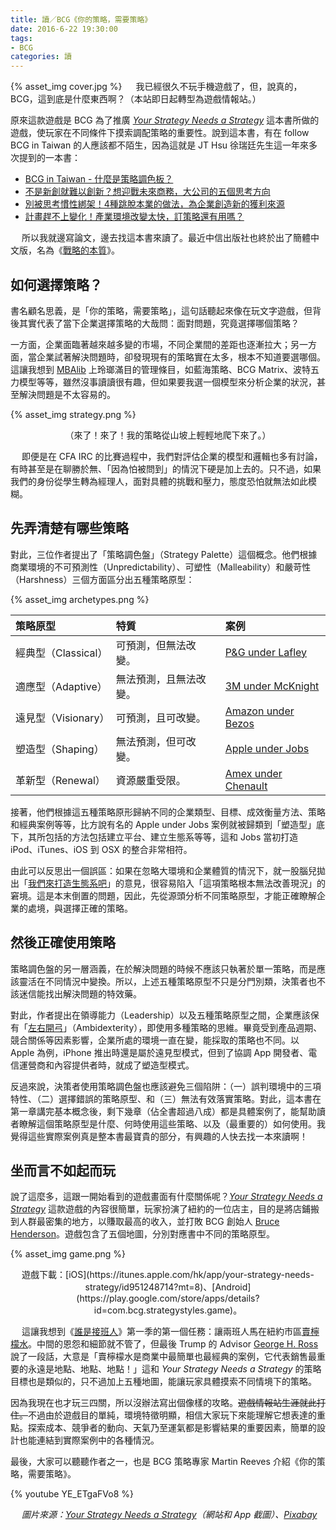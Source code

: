 ```yaml
---
title: 讀／BCG《你的策略，需要策略》
date: 2016-6-22 19:30:00
tags:
- BCG
categories: 讀
---
```

{% asset_img cover.jpg %}
　
我已經很久不玩手機遊戲了，但，說真的，BCG，這到底是什麼東西啊？（本站即日起轉型為遊戲情報站。）<!--more-->

原來這款遊戲是 BCG 為了推廣 [*Your Strategy Needs a Strategy*](https://www.bcgperspectives.com/yourstrategyneedsastrategy) 這本書所做的遊戲，使玩家在不同條件下摸索調配策略的重要性。說到這本書，有在 follow BCG in Taiwan 的人應該都不陌生，因為這就是 JT Hsu 徐瑞廷先生這一年來多次提到的一本書：

* [BCG in Taiwan - 什麼是策略調色板？](https://www.facebook.com/BCGinTaiwan/posts/1061612530576623)
* [不是新創就難以創新？想迎戰未來商務，大公司的五個思考方向](http://www.bnext.com.tw/article/view/id/39402)
* [別被思考慣性綁架！4種跳脫本業的做法，為企業創造新的獲利來源](http://www.managertoday.com.tw/columns/view/52358)
* [計畫趕不上變化！產業環境改變太快，訂策略還有用嗎？](http://www.managertoday.com.tw/columns/view/52185)

　
所以我就邊寫論文，邊去找這本書來讀了。最近中信出版社也終於出了簡體中文版，名為《[戰略的本質](https://book.douban.com/subject/26808540/)》。

## 如何選擇策略？

書名顧名思義，是「你的策略，需要策略」，這句話聽起來像在玩文字遊戲，但背後其實代表了當下企業選擇策略的大哉問：面對問題，究竟選擇哪個策略？

一方面，企業面臨著越來越多變的市場，不同企業間的差距也逐漸拉大；另一方面，當企業試著解決問題時，卻發現現有的策略實在太多，根本不知道要選哪個。這讓我想到 [MBAlib](http://wiki.mbalib.com/wiki/%E9%A6%96%E9%A1%B5) 上玲瑯滿目的管理條目，如藍海策略、BCG Matrix、波特五力模型等等，雖然沒事讀讀很有趣，但如果要我選一個模型來分析企業的狀況，甚至解決問題是不太容易的。

{% asset_img strategy.png %}
<center>（來了！來了！我的策略從山坡上輕輕地爬下來了。）</center>

　
即便是在 CFA IRC 的比賽過程中，我們對評估企業的模型和邏輯也多有討論，有時甚至是在聊勝於無、「因為怕被問到」的情況下硬是加上去的。只不過，如果我們的身份從學生轉為經理人，面對具體的挑戰和壓力，態度恐怕就無法如此模糊。

## 先弄清楚有哪些策略

對此，三位作者提出了「策略調色盤」（Strategy Palette）這個概念。他們根據商業環境的不可預測性（Unpredictability）、可塑性（Malleability）和嚴苛性（Harshness）三個方面區分出五種策略原型：

{% asset_img archetypes.png %}

|策略原型|特質|案例|
|:--|:--|:--|
|經典型（Classical）|可預測，但無法改變。|[P&G under Lafley](http://fortune.com/2009/06/09/pgs-lafley-lessons-in-leadership/)|
|適應型（Adaptive）|無法預測，且無法改變。|[3M under McKnight](http://qaspire.com/2008/08/21/on-initiatives-mistakes-and-mcknight-principles-for-innovation/)|
|遠見型（Visionary）|可預測，且可改變。|[Amazon under Bezos](http://fortune.com/amazon-jeff-bezos-prime/)|
|塑造型（Shaping）|無法預測，但可改變。|[Apple under Jobs](https://hbr.org/2012/04/the-real-leadership-lessons-of-steve-jobs)|
|革新型（Renewal）|資源嚴重受限。|[Amex under Chenault](https://blog.kissmetrics.com/lessons-from-ken-chenault/)|

接著，他們根據這五種策略原形歸納不同的企業類型、目標、成效衡量方法、策略和經典案例等等，比方說有名的 Apple under Jobs 案例就被歸類到「塑造型」底下，其所包括的方法包括建立平台、建立生態系等等，這和 Jobs 當初打造 iPod、iTunes、iOS 到 OSX 的整合非常相符。

由此可以反思出一個誤區：如果在忽略大環境和企業體質的情況下，就一股腦兒拋出「[我們來打造生態系吧](https://rocket.cafe/talks/75401)」的意見，很容易陷入「這項策略根本無法改善現況」的窘境。這是本末倒置的問題，因此，先從源頭分析不同策略原型，才能正確瞭解企業的處境，與選擇正確的策略。

## 然後正確使用策略

策略調色盤的另一層涵義，在於解決問題的時候不應該只執著於單一策略，而是應該靈活在不同情況中變換。所以，上述五種策略原型不只是分門別類，決策者也不該迷信能找出解決問題的特效藥。

對此，作者提出在領導能力（Leadership）以及五種策略原型之間，企業應該保有「[左右開弓](https://www.bcgperspectives.com/content/articles/business_unit_strategy_growth_ambidexterity_art_of_thriving_in_complex_environments/)」（Ambidexterity），即使用多種策略的思維。畢竟受到產品週期、競合關係等因素影響，企業所處的環境一直在變，能採取的策略也不同。以 Apple 為例，iPhone 推出時還是屬於遠見型模式，但到了協調 App 開發者、電信運營商和內容提供者時，就成了塑造型模式。

反過來說，決策者使用策略調色盤也應該避免三個陷阱：（一）誤判環境中的三項特性、（二）選擇錯誤的策略原型、和（三）無法有效落實策略。對此，這本書在第一章講完基本概念後，剩下幾章（佔全書超過八成）都是具體案例了，能幫助讀者瞭解這個策略原型是什麼、何時使用這些策略、以及（最重要的）如何使用。我覺得這些實際案例真是整本書最寶貴的部分，有興趣的人快去找一本來讀啊！

## 坐而言不如起而玩

說了這麼多，這跟一開始看到的遊戲畫面有什麼關係呢？[*Your Strategy Needs a Strategy*](https://itunes.apple.com/hk/app/your-strategy-needs-strategy/id951248714?mt=8) 這款遊戲的內容很簡單，玩家扮演了紐約的一位店主，目的是將店鋪搬到人群最密集的地方，以賺取最高的收入，並打敗 BCG 創始人 [Bruce Henderson](https://en.wikipedia.org/wiki/Bruce_Henderson)。遊戲包含了五個地圖，分別對應書中不同的策略原型。

{% asset_img game.png %}
<center>遊戲下載：[iOS](https://itunes.apple.com/hk/app/your-strategy-needs-strategy/id951248714?mt=8)、[Android](https://play.google.com/store/apps/details?id=com.bcg.strategystyles.game)。</center>

　
這讓我想到《[誰是接班人](https://zh.wikipedia.org/zh-hk/%E9%A3%9B%E9%BB%83%E9%A8%B0%E9%81%94)》第一季的第一個任務：讓兩班人馬在紐約市區[賣檸檬水](http://apprentice8.mysinablog.com/index.php?op=ViewArticle&articleId=1464905)。中間的恩怨和細節就不管了，但最後 Trump 的 Advisor [George H. Ross](https://en.wikipedia.org/wiki/George_H._Ross) 說了一段話，大意是「賣檸檬水是商業中最簡單也最經典的案例，它代表銷售最重要的永遠是地點、地點、地點！」這和 *Your Strategy Needs a Strategy* 的策略目標也是類似的，只不過加上五種地圖，能讓玩家具體摸索不同情境下的策略。

因為我現在也才玩三四關，所以沒辦法寫出個像樣的攻略。~~遊戲情報站生涯就此打住。~~不過由於遊戲目的單純，環境特徵明顯，相信大家玩下來能理解它想表達的重點。探索成本、競爭者的動向、天氣乃至運氣都是影響結果的重要因素，簡單的設計也能連結到實際案例中的各種情況。

最後，大家可以聽聽作者之一，也是 BCG 策略專家 Martin Reeves 介紹《你的策略，需要策略》。

{% youtube YE_ETgaFVo8 %}

　
*圖片來源：[Your Strategy Needs a Strategy](https://www.bcgperspectives.com/yourstrategyneedsastrategy)（網站和 App 截圖）、[Pixabay](https://pixabay.com/zh/%E6%B0%B4%E5%BD%A9-%E9%A2%9C%E6%96%99-%E8%89%B2%E5%BD%A9-858168/)*